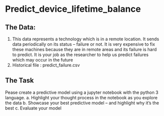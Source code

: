 # Predict_device_lifetime_balance
## The Data:
1. This data represents a technology which is in a remote location. It sends data periodically on its status – failure or not. It is very expensive to fix these machines because they are in remote areas and its failure is hard to predict. It is your job as the researcher to help us predict failures which may occur in the future
2. Historical file : predict_failure.csv

## The Task
Pease create a predictive model using a jupyter notebook with the python 3 language.
a. Highlight your thought process in the notebook as you explore the data
b. Showcase your best predictive model – and highlight why it’s the best
c. Evaluate your model
